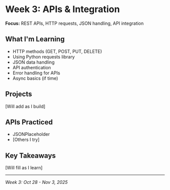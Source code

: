 # Week 3: APIs & Integration

**Focus:** REST APIs, HTTP requests, JSON handling, API integration

## What I'm Learning
- HTTP methods (GET, POST, PUT, DELETE)
- Using Python requests library
- JSON data handling
- API authentication
- Error handling for APIs
- Async basics (if time)

## Projects
[Will add as I build]

## APIs Practiced
- JSONPlaceholder
- [Others I try]

## Key Takeaways
[Will fill as I learn]

---

*Week 3: Oct 28 - Nov 3, 2025*